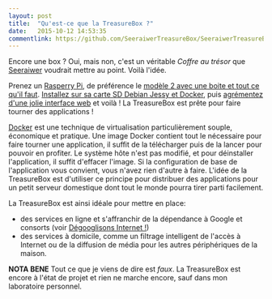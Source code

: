 ```yaml
---
layout: post
title:  "Qu'est-ce que la TreasureBox ?"
date:   2015-10-12 14:53:35
commentlink: https://github.com/SeeraiwerTreasureBox/SeeraiwerTreasureBox.github.io/issues/2
---
```


Encore une box ? Oui, mais non, c'est un véritable _Coffre au trésor_ que [Seeraiwer](http://seerawer.org) voudrait mettre au point. Voilà l'idée.

Prenez un [Rasperry Pi](https://www.raspberrypi.org), de préférence le [modèle 2 avec une boite et tout ce qu'il faut](http://www.amazon.fr/dp/B00T7KW3Y0). [Installez sur sa carte SD Debian Jessy et Docker](http://www.le-libriste.fr/2015/01/installer-docker-sur-un-raspberry-pi-tournant-sous-raspbian/), puis [agrémentez d'une jolie interface web](https://gitlab.com/brokenclock/treasurebox-admin) et voilà ! La TreasureBox est prête pour faire tourner des applications !

[Docker](http://docker.com) est une technique de virtualisation particulièrement souple, économique et pratique. Une image Docker contient tout le nécessaire pour faire tourner une application, il suffit de la télécharger puis de la lancer pour pouvoir en profiter. Le système hôte n'est pas modifié, et pour déinstaller l'application, il suffit d'effacer l'image. Si la configuration de base de l'application vous convient, vous n'avez rien d'autre à faire. L'idée de la TreasureBox est d'utiliser ce principe pour distribuer des applications pour un petit serveur domestique dont tout le monde pourra tirer parti facilement.

La TreasureBox est ainsi idéale pour mettre en place:

* des services en ligne et s'affranchir de la dépendance à Google et consorts (voir [Dégooglisons Internet !](https://degooglisons-internet.org/))
* des services à domicile, comme un filtrage intelligent de l'accès à Internet ou de la diffusion de média pour les autres périphériques de la maison.

**NOTA BENE** Tout ce que je viens de dire est _faux_. La TreasureBox est encore à l'état de projet et rien ne marche encore, sauf dans mon laboratoire personnel.

